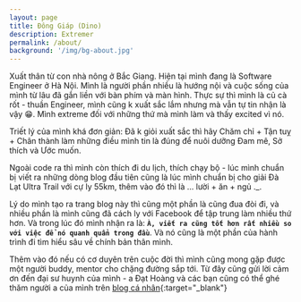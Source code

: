 ```yaml
---
layout: page
title: Đông Giáp (Dino)
description: Extremer
permalink: /about/
background: '/img/bg-about.jpg'
---
```


Xuất thân từ con nhà nông ở Bắc Giang. Hiện tại mình đang là Software Engineer ở Hà Nội. Mình là người phần nhiều là hướng nội và cuộc sống của mình từ lâu đã gắn liền với bàn phím và màn hình. Thực sự thì mình là củ cà rốt - thuần Engineer, mình cũng k xuất sắc lắm nhưng mà vẫn tự tin nhận là vậy 😁. Mình extreme đối với những thứ mà mình làm và thấy excited vì nó.

Triết lý của mình khá đơn giản: Đã k giỏi xuất sắc thì hãy Chăm chỉ + Tận tuỵ + Chân thành làm những điều mình tin là đúng để nuôi dưỡng Đam mê, Sở thích và Ước muốn.

Ngoài code ra thì mình còn thích đi du lịch, thích chạy bộ - lúc mình chuẩn bị viết ra những dòng blog đầu tiên cũng là lúc mình chuẩn bị cho giải Đà Lạt Ultra Trail với cự ly 55km, thêm vào đó thì là ... lười + ăn + ngủ ._.

Lý do mình tạo ra trang blog này thì cũng một phần là cũng đua đòi đi, và nhiều phần là mình cũng đã cách ly với Facebook để tập trung làm nhiều thứ hơn. Và trong lúc đó mình nhận ra là: **`À, viết ra cũng tốt hơn rất nhiều so với việc để nó quanh quẩn trong đầu`**. Và nó cũng là một phần của hành trình đi tìm hiểu sâu về chính bản thân mình.

Thêm vào đó nếu có cơ duyên trên cuộc đời thì mình cũng mong gặp được một người buddy, mentor cho chặng đường sắp tới. Từ đây cũng gửi lời cảm ơn đến đại sư huynh của mình - a Đạt Hoàng và các bạn cũng có thể ghé thăm người a của mình trên [blog cá nhân](https://www.dathoangblog.com/){:target="_blank"}
